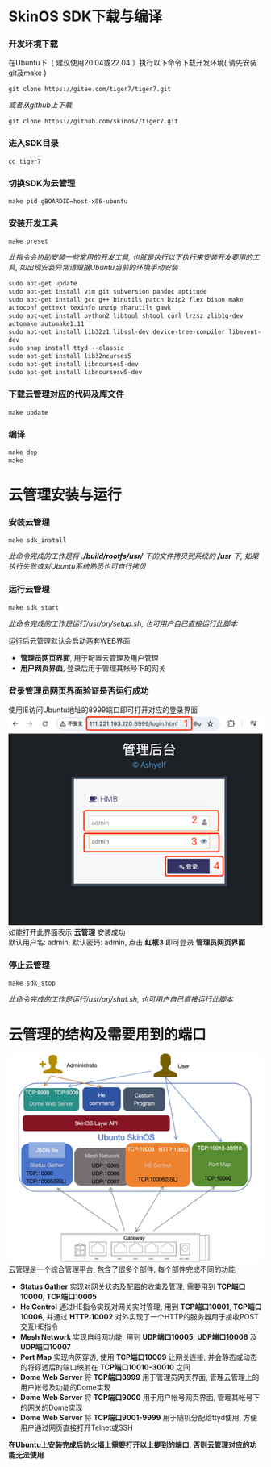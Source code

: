 
# SkinOS SDK下载与编译   

### 开发环境下载   
在Ubuntu下（ 建议使用20.04或22.04 ）执行以下命令下载开发环境( 请先安装git及make )   
```shell
git clone https://gitee.com/tiger7/tiger7.git
```   
*或者从github上下载*  
```shell
git clone https://github.com/skinos7/tiger7.git
```   

### 进入SDK目录   
```shell
cd tiger7
```  

### 切换SDK为云管理   
```shell
make pid gBOARDID=host-x86-ubuntu
```   

### 安装开发工具   
```shell
make preset
```  
*此指令会协助安装一些常用的开发工具, 也就是执行以下执行来安装开发要用的工具, 如出现安装异常请跟据Ubuntu当前的环境手动安装*   
```
sudo apt-get update
sudo apt-get install vim git subversion pandoc aptitude
sudo apt-get install gcc g++ binutils patch bzip2 flex bison make autoconf gettext texinfo unzip sharutils gawk
sudo apt-get install python2 libtool shtool curl lrzsz zlib1g-dev automake automake1.11
sudo apt-get install lib32z1 libssl-dev device-tree-compiler libevent-dev
sudo snap install ttyd --classic
sudo apt-get install lib32ncurses5
sudo apt-get install libncurses5-dev
sudo apt-get install libncursesw5-dev
```   

### 下载云管理对应的代码及库文件
```shell
make update
```   

### 编译
```shell
make dep
make
```   


# 云管理安装与运行   

### 安装云管理   
```shell
make sdk_install
```   
*此命令完成的工作是将 **./build/rootfs/usr/** 下的文件拷贝到系统的 **/usr** 下, 如果执行失败或对Ubuntu系统熟悉也可自行拷贝*   

### 运行云管理   
```shell
make sdk_start
```   
*此命令完成的工作是运行/usr/prj/setup.sh, 也可用户自已直接运行此脚本*   

运行后云管理默认会启动两套WEB界面    
- **管理员网页界面**, 用于配置云管理及用户管理  
- **用户网页界面**, 登录后用于管理其帐号下的网关   

### 登录管理员网页界面验证是否运行成功   
使用IE访问Ubuntu地址的8999端口即可打开对应的登录界面  
![avatar](./admin_login_cn.jpg)   
如能打开此界面表示 **云管理** 安装成功   
默认用户名: admin, 默认密码: admin, 点击 **红框3** 即可登录 **管理员网页界面**   

### 停止云管理   
```shell
make sdk_stop
```   
*此命令完成的工作是运行/usr/prj/shut.sh, 也可用户自已直接运行此脚本*   



# 云管理的结构及需要用到的端口   
![avatar](./devms.jpg)   
云管理是一个综合管理平台, 包含了很多个部件, 每个部件完成不同的功能    
 - **Status Gather** 实现对网关状态及配置的收集及管理, 需要用到 **TCP端口10000**, **TCP端口10005**   
 - **He Control** 通过HE指令实现对网关实时管理, 用到 **TCP端口10001**, **TCP端口10006**, 并通过 **HTTP:10002** 对外实现了一个HTTP的服务器用于接收POST交互HE指令   
 - **Mesh Network** 实现自组网功能, 用到 **UDP端口10005**, **UDP端口10006** 及 **UDP端口10007**   
 - **Port Map** 实现内网穿透, 使用 **TCP端口10009** 让网关连接, 并会静态或动态的将穿透后的端口映射在 **TCP端口10010-30010** 之间  
 - **Dome Web Server** 将 **TCP端口8999** 用于管理员网页界面, 管理云管理上的用户帐号及功能的Dome实现   
 - **Dome Web Server** 将 **TCP端口9000** 用于用户帐号网页界面, 管理其帐号下的网关的Dome实现   
 - **Dome Web Server** 将 **TCP端口9001-9999** 用于随机分配给ttyd使用, 方便用户通过网页直接打开Telnet或SSH   

**在Ubuntu上安装完成后防火墙上需要打开以上提到的端口, 否则云管理对应的功能无法使用**



